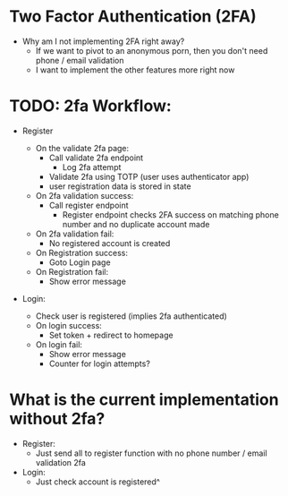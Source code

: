 # Two Factor Authentication (2FA)

- Why am I not implementing 2FA right away?
  - If we want to pivot to an anonymous porn, then you don't need phone / email validation
  - I want to implement the other features more right now

# TODO: 2fa Workflow:

- Register
  - On the validate 2fa page:
    - Call validate 2fa endpoint
      - Log 2fa attempt
    - Validate 2fa using TOTP (user uses authenticator app)
    - user registration data is stored in state
  - On 2fa validation success:
    - Call register endpoint
      - Register endpoint checks 2FA success on matching phone number and no duplicate account made
  - On 2fa validation fail:
    - No registered account is created
  - On Registration success:
    - Goto Login page
  - On Registration fail:
    - Show error message

- Login:
  - Check user is registered (implies 2fa authenticated)
  - On login success:
    - Set token + redirect to homepage
  - On login fail:
    - Show error message
    - Counter for login attempts?

# What is the current implementation without 2fa?

- Register:
  - Just send all to register function with no phone number / email validation 2fa
- Login:
  - Just check account is registered^
